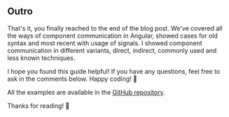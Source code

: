 ## Outro
That's it, you finally reached to the end of the blog post. We've covered all the ways of 
component communication in Angular, showed cases for old syntax and most 
recent with usage of signals. I showed component communication in different 
variants, direct, indirect, commonly used and less known techniques.

I hope you found this guide helpful! If you have any questions, feel free to ask in the comments below.
Happy coding! 🚀

All the examples are available in the [GitHub repository](https://github.com/michalgrzegorczyk-dev/angular-component-communication).

Thanks for reading! 🙏

